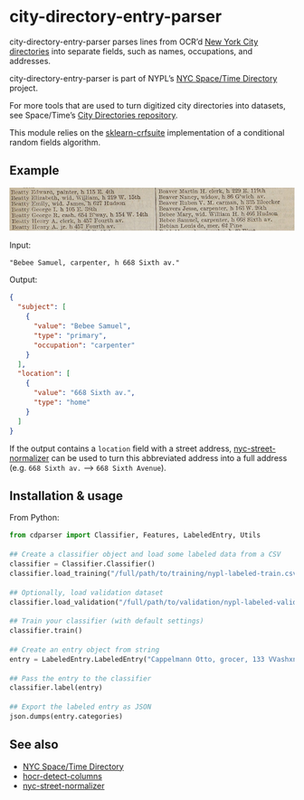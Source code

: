 # city-directory-entry-parser

city-directory-entry-parser parses lines from OCR’d [New York City directories](https://digitalcollections.nypl.org/search/index?utf8=%E2%9C%93&keywords=city+directories) into separate fields, such as names, occupations, and addresses.

city-directory-entry-parser is part of NYPL’s [NYC Space/Time Directory](http://spacetime.nypl.org) project.

For more tools that are used to turn digitized city directories into datasets, see Space/Time’s [City Directories repository](https://github.com/nypl-spacetime/city-directories).

This module relies on the [sklearn-crfsuite](https://sklearn-crfsuite.readthedocs.io/en/latest/) implementation of a conditional random fields algorithm.

## Example

![](example.jpg)

Input:

    "Bebee Samuel, carpenter, h 668 Sixth av."

Output:

```json
{
  "subject": [
    {
      "value": "Bebee Samuel",
      "type": "primary",
      "occupation": "carpenter"
    }
  ],
  "location": [
    {
      "value": "668 Sixth av.",
      "type": "home"
    }
  ]
}
```

If the output contains a `location` field with a street address, [nyc-street-normalizer](https://github.com/nypl-spacetime/nyc-street-normalizer) can be used to turn this abbreviated address into a full address (e.g. `668 Sixth av.` ⟶ `668 Sixth Avenue`).

## Installation & usage

From Python:

```python
from cdparser import Classifier, Features, LabeledEntry, Utils

## Create a classifier object and load some labeled data from a CSV
classifier = Classifier.Classifier()
classifier.load_training("/full/path/to/training/nypl-labeled-train.csv")

## Optionally, load validation dataset
classifier.load_validation("/full/path/to/validation/nypl-labeled-validate.csv")

## Train your classifier (with default settings)
classifier.train()

## Create an entry object from string
entry = LabeledEntry.LabeledEntry("Cappelmann Otto, grocer, 133 VVashxngton, & liquors, 170 Greenwich, h. 109 Cedar")

## Pass the entry to the classifier
classifier.label(entry)

## Export the labeled entry as JSON
json.dumps(entry.categories)
```


## See also

  - [NYC Space/Time Directory](http://spacetime.nypl.org)
  - [hocr-detect-columns](https://github.com/nypl-spacetime/hocr-detect-columns)
  - [nyc-street-normalizer](https://github.com/nypl-spacetime/nyc-street-normalizer)
